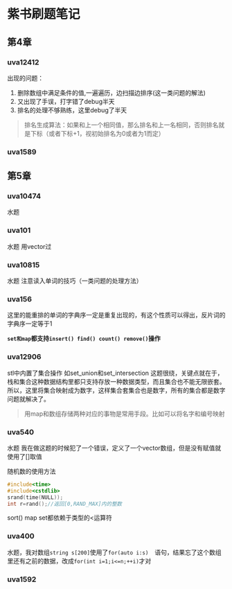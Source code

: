 # 紫书刷题笔记


## 第4章
### uva12412
出现的问题：

1. 删除数组中满足条件的值,一遍遍历，边扫描边排序(这一类问题的解法)
2. 又出现了手误，打字错了debug半天
3. 排名的处理不够熟练，这里debug了半天
> 排名生成算法：如果和上一个相同值，那么排名和上一名相同，否则排名就是下标（或者下标+1，视初始排名为0或者为1而定）


### uva1589

## 第5章

### uva10474
水题

### uva101
水题 用vector过
### uva10815
水题 注意读入单词的技巧（一类问题的处理方法）

### uva156
这里的能重排的单词的字典序一定是重复出现的，有这个性质可以得出，反片词的字典序一定等于1

**`set和map`都支持`insert() find() count() remove()`操作**
### uva12906
stl中内置了集合操作 如set_union和set_intersection
这题很绕，关键点就在于，栈和集合这种数据结构里都只支持存放一种数据类型，而且集合也不能无限嵌套。所以，这里将集合映射成为数字，这样集合套集合也是数字，所有的集合都是数字
问题就解决了。
> 用map和数组存储两种对应的事物是常用手段。比如可以将名字和编号映射
### uva540
水题 我在做这题的时候犯了一个错误，定义了一个vector<queue>数组，但是没有赋值就使用了[]取值

随机数的使用方法 
```cpp
#include<time>
#include<cstdlib>
srand(time(NULL));
int r=rand();//返回[0,RAND_MAX]内的整数
```
sort() map set都依赖于类型的<运算符

### uva400
水题，我对数组`string s[200]`使用了` for(auto i:s)   `语句，结果忘了这个数组里还有之前的数据，改成`for(int i=1;i<=n;++i)`才对

### uva1592



